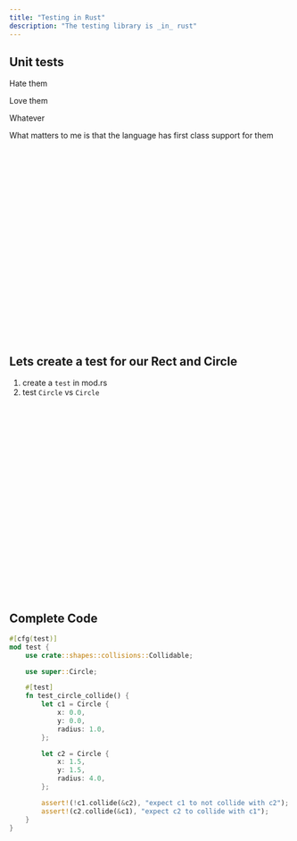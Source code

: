 ```yaml
---
title: "Testing in Rust"
description: "The testing library is _in_ rust"
---
```


## Unit tests

Hate them

Love them

Whatever

What matters to me is that the language has first class support for them

<br/>
<br/>
<br/>
<br/>
<br/>
<br/>
<br/>
<br/>
<br/>
<br/>
<br/>
<br/>
<br/>
<br/>
<br/>
<br/>
<br/>
<br/>
<br/>
<br/>

## Lets create a test for our Rect and Circle

1. create a `test` in mod.rs
1. test `Circle` vs `Circle`

<br/>
<br/>
<br/>
<br/>
<br/>
<br/>
<br/>
<br/>
<br/>
<br/>
<br/>
<br/>
<br/>
<br/>
<br/>
<br/>
<br/>
<br/>
<br/>
<br/>

## Complete Code

```rust
#[cfg(test)]
mod test {
    use crate::shapes::collisions::Collidable;

    use super::Circle;

    #[test]
    fn test_circle_collide() {
        let c1 = Circle {
            x: 0.0,
            y: 0.0,
            radius: 1.0,
        };

        let c2 = Circle {
            x: 1.5,
            y: 1.5,
            radius: 4.0,
        };

        assert!(!c1.collide(&c2), "expect c1 to not collide with c2");
        assert!(c2.collide(&c1), "expect c2 to collide with c1");
    }
}
```

<br/>
<br/>
<br/>
<br/>
<br/>
<br/>
<br/>
<br/>
<br/>
<br/>
<br/>
<br/>
<br/>
<br/>
<br/>
<br/>
<br/>
<br/>
<br/>
<br/>
